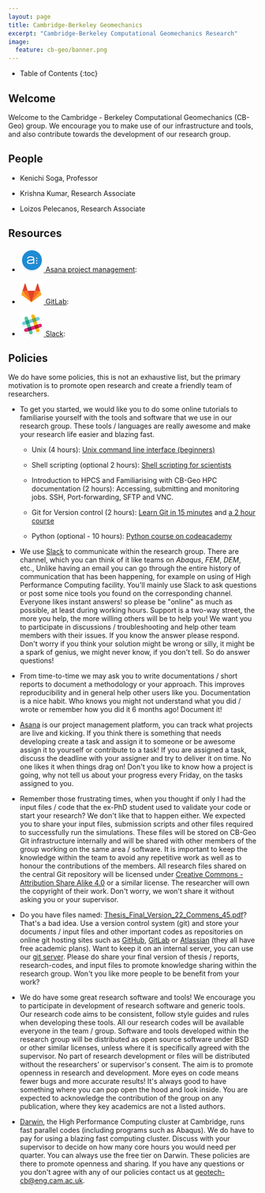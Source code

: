 ```yaml
---
layout: page
title: Cambridge-Berkeley Geomechanics
excerpt: "Cambridge-Berkeley Computational Geomechanics Research"
image:
  feature: cb-geo/banner.png
---
```

* Table of Contents
{:toc}


## Welcome

Welcome to the Cambridge - Berkeley Computational Geomechanics (CB-Geo) group. We encourage you to make use of our infrastructure and tools, and also contribute towards the development of our research group. 

## People

* Kenichi Soga, Professor

* Krishna Kumar, Research Associate

* Loizos Pelecanos, Research Associate

## Resources

* [![asana](../images/cb-geo/asana.png) Asana project management](https://app.asana.com/):

* [![gitlab](../images/cb-geo/gitlab.png) GitLab](https://git.cb-geo.com):

* [![slack](../images/cb-geo/slack.png) Slack](https://cb-geo.slack.com/):

## Policies
We do have some policies, this is not an exhaustive list, but  the primary motivation is to promote open research and create a friendly team of researchers.

* To get you started, we would like you to do some online tutorials to familiarise yourself with the tools and software that we use in our research group. These tools / languages are really awesome and make your research life easier and blazing fast.

    + Unix (4 hours): [Unix command line interface (beginners)](http://www.ucs.cam.ac.uk/docs/course-notes/unix-courses/UnixCLI/notes.pdf)

    + Shell scripting (optional 2 hours): [Shell scripting for scientists](http://www.ucs.cam.ac.uk/docs/course-notes/unix-courses/ShellScriptingSci)

    + Introduction to HPCS and Familiarising with CB-Geo HPC documentation (2 hours): Accessing, submitting and monitoring jobs. SSH, Port-forwarding, SFTP and VNC.

    + Git for Version control (2 hours): [Learn Git in 15 minutes](https://try.github.io/levels/1/challenges/1) and [a 2 hour course](https://www.codecademy.com/learn/learn-git)

    + Python (optional - 10 hours): [Python course on codeacademy](https://www.codecademy.com/learn/python)

* We use [Slack](https://cb-geo.slack.com) to communicate within the research group. There are channel, which you can think of it like teams on *Abaqus*, *FEM*, *DEM*, etc., Unlike having an email you can go through the entire history of communication that has been happening, for example on using of High Performance Computing facility. You'll mainly use Slack to ask questions or post some nice tools you found on the corresponding channel. Everyone likes instant answers! so please be "online" as much as possible, at least during working hours. Support is a two-way street, the more you help, the more willing others will be to help you! We want you to participate in discussions / troubleshooting and help other team members with their issues. If you know the answer please respond. Don't worry if you think your solution might be wrong or silly, it might be a spark of genius, we might never know, if you don't tell. So do answer questions!

* From time-to-time we may ask you to write documentations / short reports to document a methodology or your approach. This improves reproducibility and in general help other users like you. Documentation is a nice habit. Who knows you might not understand what you did / wrote or remember how you did it 6 months ago! Document it!

* [Asana](https://app.asana.com) is our project management platform, you can track what projects are live and kicking. If you think there is something that needs developing create a task and assign it to someone or be awesome assign it to yourself or contribute to a task! If you are assigned a task, discuss the deadline with your assigner and try to deliver it on time. No one likes it when things drag on! Don't you like to know how a project is going, why not tell us about your progress every Friday, on the tasks assigned to you.

* Remember those frustrating times, when you thought if only I had the input files / code that the ex-PhD student used to validate your code or start your research? We don't like that to happen either. We expected you to share your input files, submission scripts and other files required to successfully run the simulations. These files will be stored on CB-Geo Git infrastructure internally and will be shared with other members of the group working on the same area / software. It is important to keep the knowledge within the team to avoid any repetitive work as well as to honour the contributions of the members. All research files shared on the central Git repository will be licensed under [Creative Commons - Attribution Share Alike 4.0](http://creativecommons.org/licenses/by-sa/4.0/) or a similar license. The researcher will own the copyright of their work. Don't worry, we won't share it without asking you or your supervisor.

* Do you have files named: [Thesis_Final_Version_22_Commens_45.pdf](http://www.phdcomics.com/comics/archive.php?comicid=1531)? That's a bad idea. Use a version control system (git) and store your documents / input files and other important codes as repositories on online git hosting sites such as [GitHub](https://github.com), [GitLab](https://gitlab.com/users/sign_in) or [Atlassian](https://bitbucket.org) (they all have free academic plans). Want to keep it on an internal server, you can use our [git server](https://git.cb-geo.com). Please do share your final version of thesis / reports, research-codes, and input files to promote knowledge sharing within the research group. Won't you like more people to be benefit from your work?

* We do have some great research software and tools! We encourage you to participate in development of research software and generic tools. Our research code aims to be consistent, follow style guides and rules when developing these tools. All our research codes will be available everyone in the team / group. Software and tools developed within the research group will be distributed as open source software under BSD or other similar licenses, unless where it is specifically agreed with the supervisor. No part of research development or files will be distributed without the researchers' or supervisor's consent. The aim is to promote openness in research and development. More eyes on code means fewer bugs and more accurate results! It's always good to have something where you can pop open the hood and look inside. You are expected to acknowledge the contribution of the group on any publication, where they key academics are not a listed authors.

* [Darwin](http://www.hpc.cam.ac.uk), the High Performance Computing  cluster at Cambridge, runs fast parallel codes (including programs such as Abaqus). We do have to pay for using a blazing fast computing cluster. Discuss with your supervisor to  decide on how many core hours you would need per quarter. You can always use the free tier on Darwin.
These policies are there to promote openness and sharing. If you have any questions or you don't agree with any of our policies contact us at [geotech-cb@eng.cam.ac.uk](mailto:geotech-cb@eng.cam.ac.uk).
